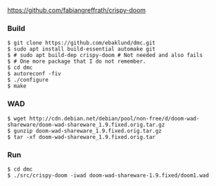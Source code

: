 
https://github.com/fabiangreffrath/crispy-doom

### Build
```
$ git clone https://github.com/ebaklund/dmc.git
$ sudo apt install build-essential automake git
$ # sudo apt build-dep crispy-doom # Not needed and also fails
$ # One more package that I do not remember.
$ cd dmc
$ autoreconf -fiv
$ ./configure
$ make
```

### WAD
```
$ wget http://cdn.debian.net/debian/pool/non-free/d/doom-wad-shareware/doom-wad-shareware_1.9.fixed.orig.tar.gz
$ gunzip doom-wad-shareware_1.9.fixed.orig.tar.gz
$ tar -xf doom-wad-shareware_1.9.fixed.orig.tar
```

### Run
```
$ cd dmc
$ ./src/crispy-doom -iwad doom-wad-shareware-1.9.fixed/doom1.wad
```
